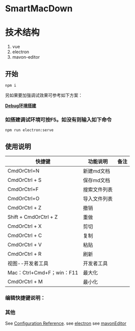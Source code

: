 # SmartMacDown

# 技术结构
1. vue
2. electron
3. mavon-editor


## 开始
```
npm i
```
另如果要加强调试效果可参考如下方案：

[**Debug环境搭建**](https://blog.csdn.net/lichong951/article/details/126718928)

### 如搭建调试环境可按F5。如没有则输入如下命令
```
npm run electron:serve
```
## 使用说明
|快捷键|功能说明|备注|
|-|-|-|
|CmdOrCtrl+N|新建md文档||
|CmdOrCtrl + S|保存md文档||
|CmdOrCtrl+F|搜索文件列表||
|CmdOrCtrl+O|导入文件列表||
|CmdOrCtrl + Z|撤销||
|Shift + CmdOrCtrl + Z|重做||
|CmdOrCtrl + X|剪切||
|CmdOrCtrl + C|复制||
|CmdOrCtrl + V|粘贴||
|CmdOrCtrl + R|刷新||
|视图--开发者工具|开发者工具||
|Mac：Ctrl+Cmd+F；win：F11|最大化||
|CmdOrCtrl + M|最小化||

### 编辑快捷键说明：


### 其他
See [Configuration Reference](https://cli.vuejs.org/config/).
see [electron](https://www.electronjs.org/zh/)
see [mavonEditor](https://github.com/hinesboy/mavonEditor)

